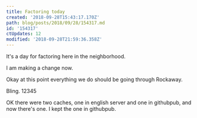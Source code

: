 ```yaml
---
title: Factoring today
created: '2018-09-28T15:43:17.170Z'
path: blog/posts/2018/09/28/154317.md
id: '154317'
ctUpdates: 12
modified: '2018-09-28T21:59:36.358Z'
---
```

It's a day for factoring here in the neighborhood.

I am making a change now.

Okay at this point everything we do should be going through Rockaway.

Bling. 12345

OK there were two caches, one in english server and one in githubpub, and now there's one. I kept the one in githubpub.